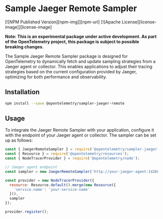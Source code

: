 # Sample Jaeger Remote Sampler

[![NPM Published Version][npm-img]][npm-url]
[![Apache License][license-image]][license-image]

**Note: This is an experimental package under active development. As part of the OpenTelemetry project, this package is subject to possible breaking changes.**

The Sample Jaeger Remote Sampler package is designed for OpenTelemetry to dynamically fetch and update sampling strategies from a Jaeger agent or collector. This enables applications to adjust their tracing strategies based on the current configuration provided by Jaeger, optimizing for both performance and observability.

## Installation

```bash
npm install --save @opentelemetry/sampler-jaeger-remote
```

## Usage

To integrate the Jaeger Remote Sampler with your application, configure it with the endpoint of your Jaeger agent or collector. The sampler can be set up as follows:

```javascript
const { JaegerRemoteSampler } = require('@opentelemetry/sampler-jaeger-remote');
const { Resource } = require('@opentelemetry/resources');
const { NodeTracerProvider } = require('@opentelemetry/node');

// Jaeger agent endpoint
const sampler = new JaegerRemoteSampler('http://your-jaeger-agent:14268/api/sampling');

const provider = new NodeTracerProvider({
  resource: Resource.default().merge(new Resource({
    'service.name': 'your-service-name'
  })),
  sampler
});

provider.register();